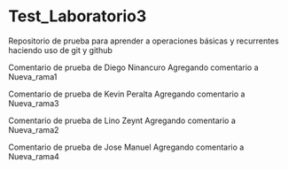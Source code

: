 # Test_Laboratorio3
Repositorio de prueba para aprender a operaciones básicas y recurrentes haciendo uso de git y github

Comentario de prueba de Diego Ninancuro
Agregando comentario a Nueva_rama1

Comentario de prueba de Kevin Peralta
Agregando comentario a Nueva_rama3

Comentario de prueba de Lino Zeynt
Agregando comentario a Nueva_rama2

Comentario de prueba de Jose Manuel
Agregando comentario a Nueva_rama4
